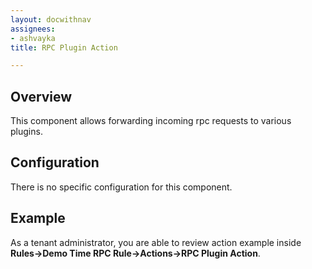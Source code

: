 ```yaml
---
layout: docwithnav
assignees:
- ashvayka
title: RPC Plugin Action

---
```


## Overview

This component allows forwarding incoming rpc requests to various plugins. 

## Configuration

There is no specific configuration for this component.

## Example

As a tenant administrator, you are able to review action example inside **Rules->Demo Time RPC Rule->Actions->RPC Plugin Action**.